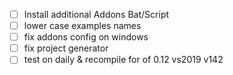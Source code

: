 - [ ] Install additional Addons Bat/Script
- [ ] lower case examples names
- [ ] fix addons config on windows
- [ ] fix project generator 
- [ ] test on daily & recompile for of 0.12 vs2019 v142
